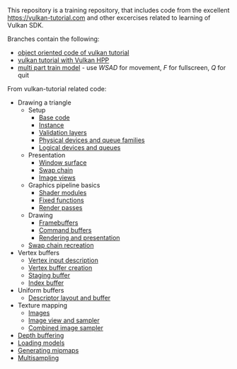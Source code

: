 This repository is a training repository, that includes code from the excellent https://vulkan-tutorial.com and other excercises related to learning of Vulkan SDK.

Branches contain the following:
* [object oriented code of vulkan tutorial](https://github.com/MichalZelechowski/zvlk/tree/objectify)
* [vulkan tutorial with Vulkan HPP](https://github.com/MichalZelechowski/zvlk/tree/vulkan_hpp)
* [multi part train model](https://github.com/MichalZelechowski/zvlk/tree/train) - use *WSAD* for movement, *F* for fullscreen, *Q* for quit

From vulkan-tutorial related code:
* Drawing a triangle
    * Setup
        * [Base code](https://github.com/MichalZelechowski/zvlk/tree/baseCode)
        * [Instance](https://github.com/MichalZelechowski/zvlk/tree/instance)
        * [Validation layers](https://github.com/MichalZelechowski/zvlk/tree/validationLayers)
        * [Physical devices and queue families](https://github.com/MichalZelechowski/zvlk/tree/physicalDevices)
        * [Logical devices and queues](https://github.com/MichalZelechowski/zvlk/tree/logicalDevice)
    * Presentation
        * [Window surface](https://github.com/MichalZelechowski/zvlk/tree/windowSurface)
        * [Swap chain](https://github.com/MichalZelechowski/zvlk/tree/swapChain)
        * [Image views](https://github.com/MichalZelechowski/zvlk/tree/imageViews)
    * Graphics pipeline basics
        * [Shader modules](https://github.com/MichalZelechowski/zvlk/tree/shaderModules)
        * [Fixed functions](https://github.com/MichalZelechowski/zvlk/tree/fixedFunctions)
        * [Render passes](https://github.com/MichalZelechowski/zvlk/tree/renderPasses)
    * Drawing
        * [Framebuffers](https://github.com/MichalZelechowski/zvlk/tree/framebuffers)
        * [Command buffers](https://github.com/MichalZelechowski/zvlk/tree/commandBuffers)
        * [Rendering and presentation](https://github.com/MichalZelechowski/zvlk/tree/rendering)
    * [Swap chain recreation](https://github.com/MichalZelechowski/zvlk/tree/swapChainRecreation)
* Vertex buffers
    * [Vertex input description](https://github.com/MichalZelechowski/zvlk/tree/vertexInput)
    * [Vertex buffer creation](https://github.com/MichalZelechowski/zvlk/tree/vertexBuffer)
    * [Staging buffer](https://github.com/MichalZelechowski/zvlk/tree)
    * [Index buffer](https://github.com/MichalZelechowski/zvlk/tree/indexBuffer)
* Uniform buffers
    * [Descriptor layout and buffer](https://github.com/MichalZelechowski/zvlk/tree/descriptorLayout)
* Texture mapping
    * [Images](https://github.com/MichalZelechowski/zvlk/tree/images)
    * [Image view and sampler](https://github.com/MichalZelechowski/zvlk/tree/image_view)
    * [Combined image sampler](https://github.com/MichalZelechowski/zvlk/tree/combinedSampler)
* [Depth buffering](https://github.com/MichalZelechowski/zvlk/tree/depth)
* [Loading models](https://github.com/MichalZelechowski/zvlk/tree/load_models)
* [Generating mipmaps](https://github.com/MichalZelechowski/zvlk/tree/mipmaps)
* [Multisampling](https://github.com/MichalZelechowski/zvlk/tree/multisampling)
